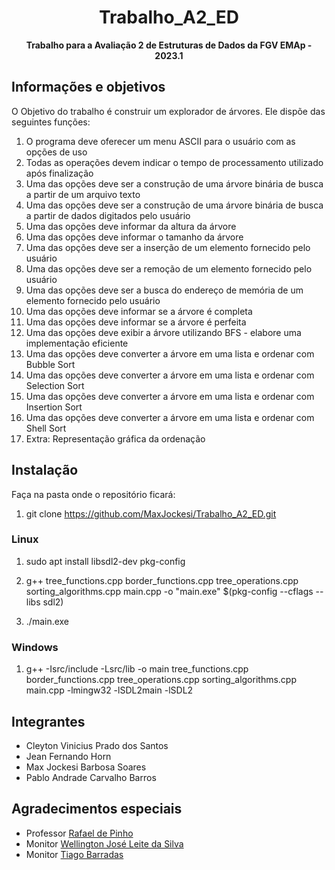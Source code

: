 <h1 align="center">Trabalho_A2_ED</h1>
<p align="center"><strong>Trabalho para a Avaliação 2 de Estruturas de Dados da FGV EMAp - 2023.1</strong></p>

<h2>Informações e objetivos</h2>

O Objetivo do trabalho é construir um explorador de árvores. Ele dispõe das seguintes funções:
01. O programa deve oferecer um menu ASCII para o usuário com as opções de uso
02. Todas as operações devem indicar o tempo de processamento utilizado após finalização
03. Uma das opções deve ser a construção de uma árvore binária de busca a partir de um arquivo texto
04. Uma das opções deve ser a construção de uma árvore binária de busca a partir de dados digitados pelo usuário
05. Uma das opções deve informar da altura da árvore
06. Uma das opções deve informar o tamanho da árvore
07. Uma das opções deve ser a inserção de um elemento fornecido pelo usuário
08. Uma das opções deve ser a remoção de um elemento fornecido pelo usuário
09. Uma das opções deve ser a busca do endereço de memória de um elemento fornecido pelo usuário
10. Uma das opções deve informar se a árvore é completa
11. Uma das opções deve informar se a árvore é perfeita
12. Uma das opções deve exibir a árvore utilizando BFS - elabore uma implementação eficiente
13. Uma das opções deve converter a árvore em uma lista e ordenar com Bubble Sort
14. Uma das opções deve converter a árvore em uma lista e ordenar com Selection Sort
15. Uma das opções deve converter a árvore em uma lista e ordenar com Insertion Sort
16. Uma das opções deve converter a árvore em uma lista e ordenar com Shell Sort
17. Extra: Representação gráfica da ordenação

<h2>Instalação</h2>

Faça na pasta onde o repositório ficará:

1. git clone https://github.com/MaxJockesi/Trabalho_A2_ED.git

<h3>Linux</h3>

1. sudo apt install libsdl2-dev pkg-config

2. g++ tree_functions.cpp border_functions.cpp tree_operations.cpp sorting_algorithms.cpp main.cpp -o "main.exe" $(pkg-config --cflags --libs sdl2)

3. ./main.exe

<h3>Windows</h3>

1. g++ -Isrc/include -Lsrc/lib -o main tree_functions.cpp border_functions.cpp tree_operations.cpp sorting_algorithms.cpp  main.cpp -lmingw32 -lSDL2main -lSDL2

<h2>Integrantes</h2>

- Cleyton Vinicius Prado dos Santos
- Jean Fernando Horn
- Max Jockesi Barbosa Soares
- Pablo Andrade Carvalho Barros

<h2>Agradecimentos especiais</h2>

- Professor <a href="https://emap.fgv.br/professores/rafael-de-pinho" target="_blank">Rafael de Pinho</a>
- Monitor <a href="https://github.com/wellington36" target="_blank">Wellington José Leite da Silva</a>
- Monitor <a href="https://github.com/barrafas" target="_blank">Tiago Barradas</a>

